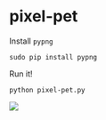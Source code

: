 # pixel-pet

Install `pypng`

    sudo pip install pypng

Run it!

    python pixel-pet.py

![](http://i.imgur.com/JZ4q1E0.png)
